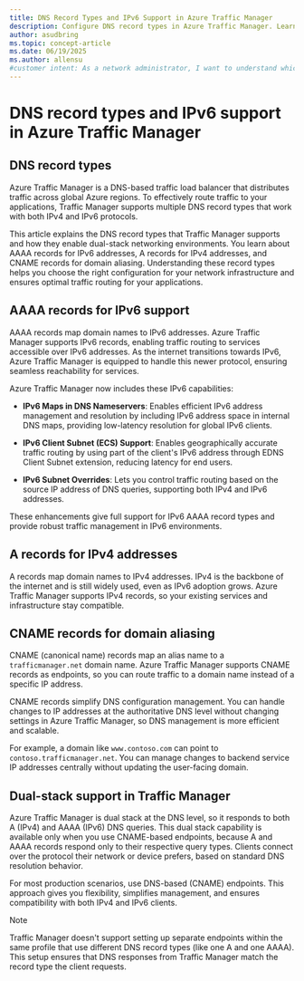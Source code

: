```yaml
---
title: DNS Record Types and IPv6 Support in Azure Traffic Manager
description: Configure DNS record types in Azure Traffic Manager. Learn how AAAA, A, and CNAME records enable IPv6 and IPv4 support for dual-stack environments. Start routing traffic today.
author: asudbring
ms.topic: concept-article
ms.date: 06/19/2025
ms.author: allensu
#customer intent: As a network administrator, I want to understand which DNS record types Azure Traffic Manager supports, so that I can choose the right configuration for my environment.
---
```


# DNS record types and IPv6 support in Azure Traffic Manager

## DNS record types

Azure Traffic Manager is a DNS-based traffic load balancer that distributes traffic across global Azure regions. To effectively route traffic to your applications, Traffic Manager supports multiple DNS record types that work with both IPv4 and IPv6 protocols.

This article explains the DNS record types that Traffic Manager supports and how they enable dual-stack networking environments. You learn about AAAA records for IPv6 addresses, A records for IPv4 addresses, and CNAME records for domain aliasing. Understanding these record types helps you choose the right configuration for your network infrastructure and ensures optimal traffic routing for your applications.

## AAAA records for IPv6 support

AAAA records map domain names to IPv6 addresses. Azure Traffic Manager supports IPv6 records, enabling traffic routing to services accessible over IPv6 addresses. As the internet transitions towards IPv6, Azure Traffic Manager is equipped to handle this newer protocol, ensuring seamless reachability for services.

Azure Traffic Manager now includes these IPv6 capabilities:

- **IPv6 Maps in DNS Nameservers**: Enables efficient IPv6 address management and resolution by including IPv6 address space in internal DNS maps, providing low-latency resolution for global IPv6 clients.

- **IPv6 Client Subnet (ECS) Support**: Enables geographically accurate traffic routing by using part of the client's IPv6 address through EDNS Client Subnet extension, reducing latency for end users.

- **IPv6 Subnet Overrides**: Lets you control traffic routing based on the source IP address of DNS queries, supporting both IPv4 and IPv6 addresses.

These enhancements give full support for IPv6 AAAA record types and provide robust traffic management in IPv6 environments.

## A records for IPv4 addresses

A records map domain names to IPv4 addresses. IPv4 is the backbone of the internet and is still widely used, even as IPv6 adoption grows. Azure Traffic Manager supports IPv4 records, so your existing services and infrastructure stay compatible.

## CNAME records for domain aliasing

CNAME (canonical name) records map an alias name to a `trafficmanager.net` domain name. Azure Traffic Manager supports CNAME records as endpoints, so you can route traffic to a domain name instead of a specific IP address.

CNAME records simplify DNS configuration management. You can handle changes to IP addresses at the authoritative DNS level without changing settings in Azure Traffic Manager, so DNS management is more efficient and scalable.

For example, a domain like `www.contoso.com` can point to `contoso.trafficmanager.net`. You can manage changes to backend service IP addresses centrally without updating the user-facing domain.

## Dual-stack support in Traffic Manager

Azure Traffic Manager is dual stack at the DNS level, so it responds to both A (IPv4) and AAAA (IPv6) DNS queries. This dual stack capability is available only when you use CNAME-based endpoints, because A and AAAA records respond only to their respective query types. Clients connect over the protocol their network or device prefers, based on standard DNS resolution behavior.

For most production scenarios, use DNS-based (CNAME) endpoints. This approach gives you flexibility, simplifies management, and ensures compatibility with both IPv4 and IPv6 clients.

> [!NOTE]
> Traffic Manager doesn't support setting up separate endpoints within the same profile that use different DNS record types (like one A and one AAAA). This setup ensures that DNS responses from Traffic Manager match the record type the client requests.


